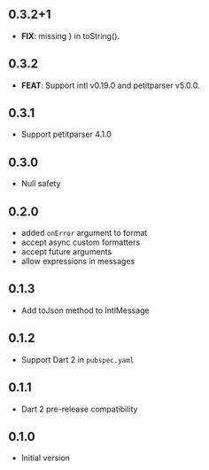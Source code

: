 ## 0.3.2+1

 - **FIX**: missing } in toString().

## 0.3.2

 - **FEAT**: Support intl v0.19.0 and petitparser v5.0.0.

## 0.3.1

- Support petitparser 4.1.0

## 0.3.0

- Null safety

## 0.2.0

- added `onError` argument to format
- accept async custom formatters
- accept future arguments
- allow expressions in messages

## 0.1.3

- Add toJson method to IntlMessage

## 0.1.2

- Support Dart 2 in `pubspec.yaml`

## 0.1.1

- Dart 2 pre-release compatibility

## 0.1.0

- Initial version
